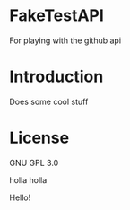 # FakeTestAPI
For playing with the github api 

# Introduction
Does some cool stuff

# License
GNU GPL 3.0

holla
holla

Hello!
